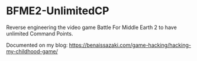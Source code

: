 # BFME2-UnlimitedCP
Reverse engineering the video game Battle For Middle Earth 2 to have unlimited Command Points.

Documented on my blog: https://benaissazaki.com/game-hacking/hacking-my-childhood-game/ 
